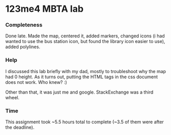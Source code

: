# 123me4 MBTA lab
### Completeness
Done late.  Made the map, centered it, added markers, changed icons (i had wanted to use the bus station icon, but found the library icon easier to use), added polylines.

### Help
I discussed this lab briefly with my dad, mostly to troubleshoot why the map 
had 0 height.  As it turns out, putting the HTML <style></style> tags in the css
document does not work.  Who knew?  :)

Other than that, it was just me and google.  StackExchange was a third wheel.

### Time
This assignment took ~5.5 hours total to complete (~3.5 of them were after the deadline).
